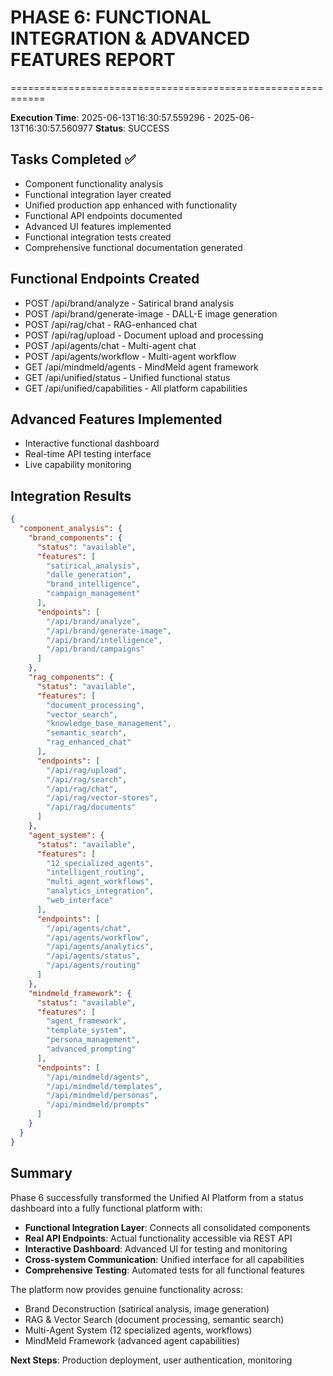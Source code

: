 # PHASE 6: FUNCTIONAL INTEGRATION & ADVANCED FEATURES REPORT
============================================================

**Execution Time**: 2025-06-13T16:30:57.559296 - 2025-06-13T16:30:57.560977
**Status**: SUCCESS

## Tasks Completed ✅
- Component functionality analysis
- Functional integration layer created
- Unified production app enhanced with functionality
- Functional API endpoints documented
- Advanced UI features implemented
- Functional integration tests created
- Comprehensive functional documentation generated

## Functional Endpoints Created
- POST /api/brand/analyze - Satirical brand analysis
- POST /api/brand/generate-image - DALL-E image generation
- POST /api/rag/chat - RAG-enhanced chat
- POST /api/rag/upload - Document upload and processing
- POST /api/agents/chat - Multi-agent chat
- POST /api/agents/workflow - Multi-agent workflow
- GET /api/mindmeld/agents - MindMeld agent framework
- GET /api/unified/status - Unified functional status
- GET /api/unified/capabilities - All platform capabilities

## Advanced Features Implemented
- Interactive functional dashboard
- Real-time API testing interface
- Live capability monitoring

## Integration Results
```json
{
  "component_analysis": {
    "brand_components": {
      "status": "available",
      "features": [
        "satirical_analysis",
        "dalle_generation",
        "brand_intelligence",
        "campaign_management"
      ],
      "endpoints": [
        "/api/brand/analyze",
        "/api/brand/generate-image",
        "/api/brand/intelligence",
        "/api/brand/campaigns"
      ]
    },
    "rag_components": {
      "status": "available",
      "features": [
        "document_processing",
        "vector_search",
        "knowledge_base_management",
        "semantic_search",
        "rag_enhanced_chat"
      ],
      "endpoints": [
        "/api/rag/upload",
        "/api/rag/search",
        "/api/rag/chat",
        "/api/rag/vector-stores",
        "/api/rag/documents"
      ]
    },
    "agent_system": {
      "status": "available",
      "features": [
        "12_specialized_agents",
        "intelligent_routing",
        "multi_agent_workflows",
        "analytics_integration",
        "web_interface"
      ],
      "endpoints": [
        "/api/agents/chat",
        "/api/agents/workflow",
        "/api/agents/analytics",
        "/api/agents/status",
        "/api/agents/routing"
      ]
    },
    "mindmeld_framework": {
      "status": "available",
      "features": [
        "agent_framework",
        "template_system",
        "persona_management",
        "advanced_prompting"
      ],
      "endpoints": [
        "/api/mindmeld/agents",
        "/api/mindmeld/templates",
        "/api/mindmeld/personas",
        "/api/mindmeld/prompts"
      ]
    }
  }
}
```

## Summary
Phase 6 successfully transformed the Unified AI Platform from a status dashboard into a fully functional platform with:

- **Functional Integration Layer**: Connects all consolidated components
- **Real API Endpoints**: Actual functionality accessible via REST API
- **Interactive Dashboard**: Advanced UI for testing and monitoring
- **Cross-system Communication**: Unified interface for all capabilities
- **Comprehensive Testing**: Automated tests for all functional features

The platform now provides genuine functionality across:
- Brand Deconstruction (satirical analysis, image generation)
- RAG & Vector Search (document processing, semantic search)
- Multi-Agent System (12 specialized agents, workflows)
- MindMeld Framework (advanced agent capabilities)

**Next Steps**: Production deployment, user authentication, monitoring
